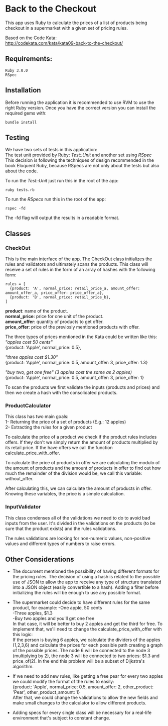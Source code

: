 # Back to the Checkout

This app uses Ruby to calculate the prices of a list of products being checkout in a supermarket with a given set of pricing rules.  
  
Based on the Code Kata:    
http://codekata.com/kata/kata09-back-to-the-checkout/
## 	Requirements:
```
Ruby 3.0.0
RSpec
```

## Installation
Before running the application it is recommended to use RVM to use the right Ruby version. Once you have the correct version you can install the required gems with:
```
bundle install
```

## Testing
We have two sets of tests in this application:  
The test unit provided by Ruby: *Test::Unit* and another set using *RSpec*  
This decision is following the techniques of design recommended in the book Eloquent Ruby, because RSpecs are not only about the tests but also about the code.

To run the *Test::Unit* just run this in the root of the app:
```
ruby tests.rb
```
To run the *RSpecs* run this in the root of the app:
```
rspec -fd
```
The -fd flag will output the results in a readable format.

## Classes
### CheckOut
This is the main interface of the app. The CheckOut class initializes the rules and validators and ultimately scans the products. This class will receive a set of rules in the form of an array of hashes with the following form:
```
rules = [
  {product: 'A', normal_price: retail_price_a, amount_offer: amount_offer_a, price_offer: price_offer_a},
  {product: 'B', normal_price: retail_price_b},
]
```
**product**: name of the product.  
**normal_price**: price for one unit of the product.  
**amount_offer**: quantity of products to get offer.  
**price_offer**: price of the previosly mentioned products with offer.  

The three types of prices mentioned in the Kata could be written like this:  
*"apples cost 50 cents"*  
{product: 'Apple', normal_price: 0.5},  
  
*"three apples cost $1.30"*  
{product: 'Apple', normal_price: 0.5, amount_offer: 3, price_offer: 1.3}  
  
*"buy two, get one free" (3 apples cost the same as 2 apples)*  
{product: 'Apple', normal_price: 0.5, amount_offer: 3, price_offer: 1}  
  
To scan the products we first validate the inputs (products and prices) and then we create a hash with the consolidated products.
### ProductCalculator
This class has two main goals:  
1- Returning the price of a set of products (E.g.: 12 apples)  
2- Extracting the rules for a given product  
  
To calculate the price of a product we check if the product rules includes offers. If they don't we simply return the amount of products multiplied by its retail price. If the have offers we call the function calculate_price_with_offer.  
  
To calculate the price of products in offer we are calculating the modulo of the amount of products and the amount of products in offer to find out how much the remainder of the division would be, we call this variable: without_offer.  
  
After calculating this, we can calculate the amount of products in offer. Knowing these variables, the price is a simple calculation.

### InputValidator
This class condenses all of the validations we need to do to avoid bad inputs from the user. It's divided in the validations on the products (to be sure that the product exists) and the rules validations.  
  
The rules validations are looking for non-numeric values, non-positive values and different types of numbers to raise errors.
## Other Considerations
* The document mentioned the possibility of having different formats for the pricing rules. The decision of using a hash is related to the possible use of JSON to allow the app to receive any type of structure translated into a JSON object (easily convertible to a hash). Adding a filter before initializing the rules will be enough to use any possible format.

* The supermarket could decide to have different rules for the same product, for example:
-One apple, 50 cents  
-Three apples, $1.3  
-Buy two apples and you'll get one free    
In that case, it will be better to buy 2 apples and get the third for free. To implement that, we'll need to change the calculate_price_with_offer with this logic:  
If the person is buying 6 apples, we calculate the dividers of the apples (1,2,3,6) and calculate the prices for each possible path creating a graph of the possible prices. The node 6 will be connected to the node 3 (multiplying by 2), the node 3 will be connected to two prices: $1.3 and price_of(2). In the end this problem will be a subset of Dijkstra's algorithm.
* If we need to add new rules, like getting a free pear for every two apples we could modify the format of the rules to easily:  
{product: 'Apple', normal_price: 0.5, amount_offer: 2, other_product: 'Pear', other_product_amount: 1}    
After that, we could change the validations to allow the new fields and make small changes to the calculator to allow different products.
* Adding specs for every single class will be necessary for a real-life environment that's subject to constant change.
